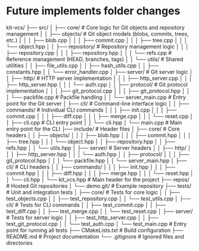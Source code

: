 # Future implements folder changes



kit-vcs/
├── src/
│   ├── core/                     # Core logic for Git objects and repository management
│   │   ├── objects/              # Git object models (blobs, commits, trees, etc.)
│   │   │   ├── blob.cpp
│   │   │   ├── commit.cpp
│   │   │   ├── tree.cpp
│   │   │   └── object.hpp
│   │   ├── repository/           # Repository management logic
│   │   │   ├── repository.cpp
│   │   │   ├── repository.hpp
│   │   │   └── refs.cpp          # Reference management (HEAD, branches, tags)
│   │   └── utils/                # Shared utilities
│   │       ├── file_utils.cpp
│   │       ├── hash_utils.cpp
│   │       ├── constants.hpp
│   │       └── error_handler.cpp
│   ├── server/                   # Git server logic
│   │   ├── http/                 # HTTP server implementation
│   │   │   ├── http_server.cpp
│   │   │   ├── http_server.hpp
│   │   │   └── auth.cpp
│   │   ├── protocol/             # Git protocol implementation
│   │   │   ├── git_protocol.cpp
│   │   │   ├── git_protocol.hpp
│   │   │   └── packfile.cpp      # Packfile handling
│   │   └── server_main.cpp       # Entry point for the Git server
│   ├── cli/                      # Command-line interface logic
│   │   ├── commands/             # Individual CLI commands
│   │   │   ├── init.cpp
│   │   │   ├── commit.cpp
│   │   │   ├── diff.cpp
│   │   │   ├── merge.cpp
│   │   │   └── reset.cpp
│   │   ├── cli.cpp               # CLI entry point
│   │   └── cli.hpp
│   └── main.cpp                  # Main entry point for the CLI
├── include/                      # Header files
│   ├── core/                     # Core headers
│   │   ├── objects/
│   │   │   ├── blob.hpp
│   │   │   ├── commit.hpp
│   │   │   ├── tree.hpp
│   │   │   └── object.hpp
│   │   ├── repository.hpp
│   │   ├── refs.hpp
│   │   └── utils.hpp
│   ├── server/                   # Server headers
│   │   ├── http/
│   │   │   ├── http_server.hpp
│   │   │   └── auth.hpp
│   │   ├── protocol/
│   │   │   ├── git_protocol.hpp
│   │   │   └── packfile.hpp
│   │   └── server_main.hpp
│   ├── cli/                      # CLI headers
│   │   ├── commands/
│   │   │   ├── init.hpp
│   │   │   ├── commit.hpp
│   │   │   ├── diff.hpp
│   │   │   ├── merge.hpp
│   │   │   └── reset.hpp
│   │   └── cli.hpp
│   └── kit_vcs.hpp               # Main header for the project
├── repos/                        # Hosted Git repositories
│   └── demo.git/                 # Example repository
├── tests/                        # Unit and integration tests
│   ├── core/                     # Tests for core logic
│   │   ├── test_objects.cpp
│   │   ├── test_repository.cpp
│   │   └── test_utils.cpp
│   ├── cli/                      # Tests for CLI commands
│   │   ├── test_commit.cpp
│   │   ├── test_diff.cpp
│   │   ├── test_merge.cpp
│   │   └── test_reset.cpp
│   ├── server/                   # Tests for server logic
│   │   ├── test_http_server.cpp
│   │   ├── test_git_protocol.cpp
│   │   └── test_auth.cpp
│   └── test_main.cpp             # Entry point for running all tests
├── CMakeLists.txt                # Build configuration
├── README.md                     # Project documentation
└── .gitignore                    # Ignored files and directories
